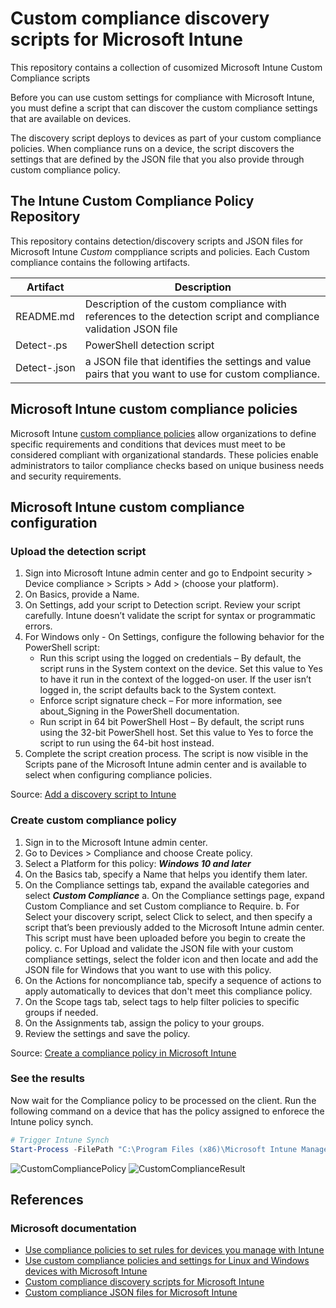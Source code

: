 # Custom compliance discovery scripts for Microsoft Intune

This repository contains a collection of cusomized Microsoft Intune Custom Compliance scripts

Before you can use custom settings for compliance with Microsoft Intune, you must define a script that can discover the custom compliance settings that are available on devices.

The discovery script deploys to devices as part of your custom compliance policies. When compliance runs on a device, the script discovers the settings that are defined by the JSON file that you also provide through custom compliance policy.

## The Intune Custom Compliance Policy Repository

This repository contains detection/discovery scripts and JSON files for Microsoft Intune *Custom* comppliance scripts and policies. Each Custom compliance contains the following artifacts.

| Artifact | Description |
| ---------|-------------|
| README.md | Description of the custom compliance with references to the detection script and compliance validation JSON file |
| Detect-.ps | PowerShell detection script |
| Detect-.json |  a JSON file that identifies the settings and value pairs that you want to use for custom compliance.|

## Microsoft Intune custom compliance policies

Microsoft Intune [custom compliance policies](https://learn.microsoft.com/en-us/mem/intune/protect/compliance-use-custom-settings) allow organizations to define specific requirements and conditions that devices must meet to be considered compliant with organizational standards. These policies enable administrators to tailor compliance checks based on unique business needs and security requirements.

## Microsoft Intune custom compliance configuration

### Upload the detection script

1. Sign into Microsoft Intune admin center and go to Endpoint security > Device compliance > Scripts > Add > (choose your platform).
2. On Basics, provide a Name.
3. On Settings, add your script to Detection script. Review your script carefully. Intune doesn’t validate the script for syntax or programmatic errors.
4. For Windows only - On Settings, configure the following behavior for the PowerShell script:
    - Run this script using the logged on credentials – By default, the script runs in the System context on the device. Set this value to Yes to have it run in the context of the logged-on user. If the user isn’t logged in, the script defaults back to the System context.
    - Enforce script signature check – For more information, see about_Signing in the PowerShell documentation.
    - Run script in 64 bit PowerShell Host – By default, the script runs using the 32-bit PowerShell host. Set this value to Yes to force the script to run using the 64-bit host instead.
5. Complete the script creation process. The script is now visible in the Scripts pane of the Microsoft Intune admin center and is available to select when configuring compliance policies.

Source: [Add a discovery script to Intune](https://learn.microsoft.com/en-us/mem/intune/protect/compliance-custom-script#add-a-discovery-script-to-intune)

### Create custom compliance policy

1. Sign in to the Microsoft Intune admin center.
2. Go to Devices > Compliance and choose Create policy.
3. Select a Platform for this policy: ***Windows 10 and later***
4. On the Basics tab, specify a Name that helps you identify them later.
5. On the Compliance settings tab, expand the available categories and select ***Custom Compliance***
    a. On the Compliance settings page, expand Custom Compliance and set Custom compliance to Require.
    b. For Select your discovery script, select Click to select, and then specify a script that’s been previously added to the Microsoft Intune admin center. This script must have been uploaded before you begin to create the policy.
    c. For Upload and validate the JSON file with your custom compliance settings, select the folder icon and then locate and add the JSON file for Windows that you want to use with this policy.
6. On the Actions for noncompliance tab, specify a sequence of actions to apply automatically to devices that don't meet this compliance policy.
7. On the Scope tags tab, select tags to help filter policies to specific groups if needed.
8. On the Assignments tab, assign the policy to your groups.
9. Review the settings and save the policy.

Source: [Create a compliance policy in Microsoft Intune](https://learn.microsoft.com/en-us/mem/intune/protect/create-compliance-policy)

### See the results

Now wait for the Compliance policy to be processed on the client. Run the following command on a device that has the policy assigned to enforece the Intune policy synch.

```powershell
# Trigger Intune Synch
Start-Process -FilePath "C:\Program Files (x86)\Microsoft Intune Management Extension\Microsoft.Management.Services.IntuneWindowsAgent.exe" -ArgumentList intunemanagementextension://synccompliance
```

![CustomCompliancePolicy]([https://github.com/alexverboon/IntuneCustomCompliance/blob/739ceb82e083f2cb60deb80fa07bed4abf4f8517/media/CompliancePolicyResult1.png](https://github.com/bigjoestretch/public/blob/main/Intune/Compliance/media/CompliancePolicyResult1.png)?raw=true)
![CustomComplianceResult]([https://github.com/alexverboon/IntuneCustomCompliance/blob/739ceb82e083f2cb60deb80fa07bed4abf4f8517/media/CompliancePolicyResult2.png](https://github.com/bigjoestretch/public/blob/main/Intune/Compliance/media/CompliancePolicyResult2.png)?raw=true)

## References

### Microsoft documentation

- [Use compliance policies to set rules for devices you manage with Intune](https://learn.microsoft.com/en-us/mem/intune/protect/device-compliance-get-started)
- [Use custom compliance policies and settings for Linux and Windows devices with Microsoft Intune](https://learn.microsoft.com/en-us/mem/intune/protect/compliance-use-custom-settings)
- [Custom compliance discovery scripts for Microsoft Intune](https://learn.microsoft.com/en-us/mem/intune/protect/compliance-custom-script)
- [Custom compliance JSON files for Microsoft Intune](https://learn.microsoft.com/en-us/mem/intune/protect/compliance-custom-json)
